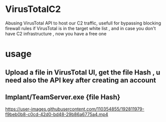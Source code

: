 # VirusTotalC2
Abusing VirusTotal API to host our C2 traffic, usefull for bypassing blocking firewall rules if VirusTotal is in the target white list , and in case you don't have C2 infrastructure , now you have a free one


# usage  
## Upload a file in VirusTotal UI, get the file Hash , u need also the API key after creating an account  
## Implant/TeamServer.exe {file Hash}  

https://user-images.githubusercontent.com/110354855/192811979-f9beb0b8-c0cd-42d0-bd48-29b86a6775a4.mp4
